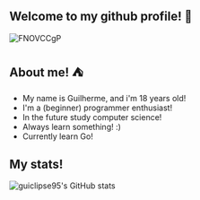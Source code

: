 ## Welcome to my github profile! 💾


![FNOVCCgP](https://github.com/user-attachments/assets/9ac04165-e2d9-474c-b6d1-9d1cba7e604e)

##

## About me! ⛺️

- My name is Guilherme, and i'm 18 years old!
- I'm a (beginner) programmer enthusiast!
- In the future study computer science!
- Always learn something! :)
- Currently learn Go!

## My stats!

![guiclipse95's GitHub stats](https://github-readme-stats.vercel.app/api?username=guiclipse95&theme=discord_old_blurple&show_icons=true)
